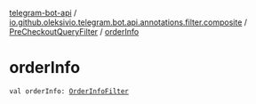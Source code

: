 [telegram-bot-api](../../index.md) / [io.github.oleksivio.telegram.bot.api.annotations.filter.composite](../index.md) / [PreCheckoutQueryFilter](index.md) / [orderInfo](./order-info.md)

# orderInfo

`val orderInfo: `[`OrderInfoFilter`](../-order-info-filter/index.md)
